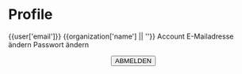 <script setup>
    import Firewall from '../components/Firewall.vue';
    import { ref, onMounted, getCurrentInstance } from 'vue';
    import { createClient } from '@supabase/supabase-js';

    const instance = getCurrentInstance();
    const apikey = instance.appContext.config.globalProperties.$apikey;
    const url = instance.appContext.config.globalProperties.$url;

    const supabase = createClient(url, apikey);

    const data = ref({});
    const access_token = ref('');
    const jwtPayload = ref({});
    const is_admin = ref(false);
    const state_responsible = ref(null);
    const troop_id = ref(null);
    const state_responsible_name = ref(null);

    const isActive = ref(false);

    const user = ref({});
    const users_profile = ref({});
    const organization = ref({});

    function parseJwt (token) {
        var base64Url = token.split('.')[1];
        var base64 = base64Url.replace(/-/g, '+').replace(/_/g, '/');
        var jsonPayload = decodeURIComponent(window.atob(base64).split('').map(function(c) {
            return '%' + ('00' + c.charCodeAt(0).toString(16)).slice(-2);
        }).join(''));

        return JSON.parse(jsonPayload);
    };

    async function _getStateResponsibleName(stateCode){
        await supabase.schema('lookup').from('lookup_state').select('name_de, name_en').eq('code', stateCode).single().then(({ data, error }) => {
            if (error) {
                console.error(error);
                return;
            }
            state_responsible_name.value = data.name_de;
        });
    }
    /// NEU
    const _organizationMembers = ref([]);
    async function _getOrganizationMembers(orgnaization_id){
        if (!orgnaization_id) {
            return;
        }
        await supabase.from('users_profile').select().eq('organization_id', orgnaization_id).then(({ data, error }) => {
            if (error) {
                console.error(error);
                return;
            }
            _organizationMembers.value = data;
        });
    }

    async function _getOrganizationById(organizationId){
        await supabase.from('organizations').select().eq('id', organizationId).single().then(({ data, error }) => {
            if (error) {
                console.error(error);
                return;
            }
            organization.value = data;
            _getOrganizationMembers(organizationId);
        });
    }
    async function _getUsersProfile(userId){
        await supabase.from('users_profile').select().eq('id', userId).single().then(({ data, error }) => {
            if (error) {
                console.error(error);
                return;
            }
            users_profile.value = data;
            _getOrganizationById(data.organization_id);
        });
    }

    onMounted(async () => {
        const { data, error } = await supabase.auth.getSession()
        if (data.session) {
            user.value = data.session.user;
            _getUsersProfile(data.session.user.id);
        }
    });

    const _toChangeEmail = () => {
        window.location.href = './change-email';
    };
    const _toChangePassword = () => {
        window.location.href = './reset-password';
    };

    const logout = async () => {
        supabase.auth.signOut().then(() => {
            console.log('signed out');
            authErrors.value = null;
        }).catch((error) => {
            console.log(error);
        }).finally(() => {
            console.log('finally');
        });
        return;
    }

</script>

<Firewall>

# Profile

<v-card class="my-4">
    <v-list>
        <v-list-item>
            <template v-slot:prepend>
                <v-avatar >
                    <v-icon>mdi-account</v-icon>
                </v-avatar>
            </template>
            <v-list-item-title>{{user['email']}}</v-list-item-title>
            <v-list-item-subtitle>{{organization['name'] || ''}}</v-list-item-subtitle>
        </v-list-item>
    </v-list>
</v-card>
    <v-list>
        <v-list-subheader>Account</v-list-subheader>
        <v-list-item @click="_toChangeEmail">
            <v-list-item-title>E-Mailadresse ändern</v-list-item-title>
            <v-list-item-subtitle></v-list-item-subtitle>
            <template v-slot:append>
                <v-btn
                    v-if="users_profile['is_organization_admin']"
                    icon="mdi-chevron-right"
                    variant="text"
                    v-bind="props"
                ></v-btn>
            </template>
        </v-list-item>
        <v-list-item  @click="_toChangePassword">
            <v-list-item-title>Passwort ändern</v-list-item-title>
            <v-list-item-subtitle></v-list-item-subtitle>
            <template v-slot:append>
                <v-btn
                    v-if="users_profile['is_organization_admin']"
                    icon="mdi-chevron-right"
                    variant="text"
                    v-bind="props"
                ></v-btn>
            </template>
        </v-list-item>
    </v-list>
    <p style="text-align: center;">
        <button @click="logout">ABMELDEN</button>
    </p>
</Firewall>